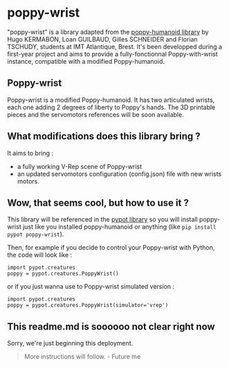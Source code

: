 # poppy-wrist

"poppy-wrist" is a library adapted from the [poppy-humanoid library](https://github.com/poppy-project/poppy-humanoid) by Hugo KERMABON, Loan GUILBAUD, Gilles SCHNEIDER and Florian TSCHUDY, students at IMT Atlantique, Brest.
It's been developped during a first-year project and aims to provide a fully-fonctionnal Poppy-with-wrist instance, compatible with a modified Poppy-humanoid.

## Poppy-wrist

Poppy-wrist is a modified Poppy-humanoid. It has two articulated wrists, each one adding 2 degrees of liberty to Poppy's hands. The 3D printable pieces and the servomotors references will be soon available.

## What modifications does this library bring ?

It aims to bring :
- a fully working V-Rep scene of Poppy-wrist
- an updated servomotors configuration (config.json) file with new wrists motors.

## Wow, that seems cool, but how to use it ?

This library will be referenced in the [pypot library](https://github.com/poppy-project/pypot) so you will install poppy-wrist just like you installed poppy-humanoid or anything (like `pip install pypot poppy-wrist`).

Then, for example if you decide to control your Poppy-wrist with Python, the code will look like :

```
import pypot.creatures
poppy = pypot.creatures.PoppyWrist()
```

or if you just wanna use to Poppy-wrist simulated version :

```
import pypot.creatures
poppy = pypot.creatures.PoppyWrist(simulator='vrep')
```

## This readme.md is soooooo not clear right now

Sorry, we're just beginning this deployment.
> More instructions will follow. - Future me
